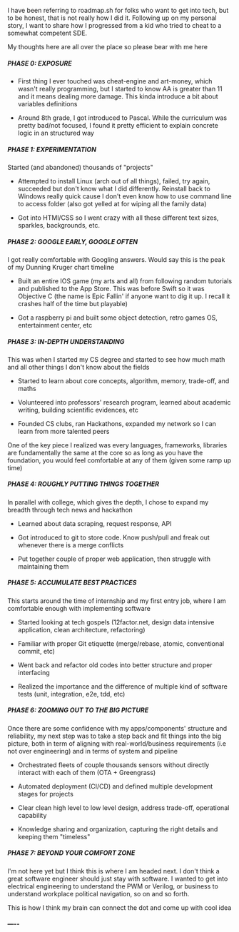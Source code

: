 
I have been referring to roadmap.sh for folks who want to get into tech, but to be honest, that is not really how I did it. Following up on my personal story, I want to share how I progressed from a kid who tried to cheat to a somewhat competent SDE.

My thoughts here are all over the place so please bear with me here

##### PHASE 0: EXPOSURE

- First thing I ever touched was cheat-engine and art-money, which wasn't really programming, but I started to know AA is greater than 11 and it means dealing more damage. This kinda introduce a bit about variables definitions
    
- Around 8th grade, I got introduced to Pascal. While the curriculum was pretty bad/not focused, I found it pretty efficient to explain concrete logic in an structured way
    

##### PHASE 1: EXPERIMENTATION

Started (and abandoned) thousands of "projects"

- Attempted to install Linux (arch out of all things), failed, try again, succeeded but don't know what I did differently. Reinstall back to Windows really quick cause I don't even know how to use command line to access folder (also got yelled at for wiping all the family data)
    
- Got into HTMl/CSS so I went crazy with all these different text sizes, sparkles, backgrounds, etc.
    

##### PHASE 2: GOOGLE EARLY, GOOGLE OFTEN

I got really comfortable with Googling answers. Would say this is the peak of my Dunning Kruger chart timeline

- Built an entire IOS game (my arts and all) from following random tutorials and published to the App Store. This was before Swift so it was Objective C (the name is Epic Fallin' if anyone want to dig it up. I recall it crashes half of the time but playable)
    
- Got a raspberry pi and built some object detection, retro games OS, entertainment center, etc
    

##### PHASE 3: IN-DEPTH UNDERSTANDING

This was when I started my CS degree and started to see how much math and all other things I don't know about the fields

- Started to learn about core concepts, algorithm, memory, trade-off, and maths
    
- Volunteered into professors' research program, learned about academic writing, building scientific evidences, etc
    
- Founded CS clubs, ran Hackathons, expanded my network so I can learn from more talented peers
    

One of the key piece I realized was every languages, frameworks, libraries are fundamentally the same at the core so as long as you have the foundation, you would feel comfortable at any of them (given some ramp up time)

##### PHASE 4: ROUGHLY PUTTING THINGS TOGETHER

In parallel with college, which gives the depth, I chose to expand my breadth through tech news and hackathon

- Learned about data scraping, request response, API
    
- Got introduced to git to store code. Know push/pull and freak out whenever there is a merge conflicts
    
- Put together couple of proper web application, then struggle with maintaining them
    

##### PHASE 5: ACCUMULATE BEST PRACTICES

This starts around the time of internship and my first entry job, where I am comfortable enough with implementing software

- Started looking at tech gospels (12factor.net, design data intensive application, clean architecture, refactoring)
    
- Familiar with proper Git etiquette (merge/rebase, atomic, conventional commit, etc)
    
- Went back and refactor old codes into better structure and proper interfacing
    
- Realized the importance and the difference of multiple kind of software tests (unit, integration, e2e, tdd, etc)
    

##### PHASE 6: ZOOMING OUT TO THE BIG PICTURE

Once there are some confidence with my apps/components' structure and reliability, my next step was to take a step back and fit things into the big picture, both in term of aligning with real-world/business requirements (i.e not over engineering) and in terms of system and pipeline

- Orchestrated fleets of couple thousands sensors without directly interact with each of them (OTA + Greengrass)
    
- Automated deployment (CI/CD) and defined multiple development stages for projects
    
- Clear clean high level to low level design, address trade-off, operational capability
    
- Knowledge sharing and organization, capturing the right details and keeping them "timeless"
    

##### PHASE 7: BEYOND YOUR COMFORT ZONE

I'm not here yet but I think this is where I am headed next. I don't think a great software engineer should just stay with software. I wanted to get into electrical engineering to understand the PWM or Verilog, or business to understand workplace political navigation, so on and so forth.

This is how I think my brain can connect the dot and come up with cool idea

##### —--